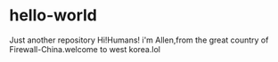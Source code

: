 # hello-world
Just another repository
Hi!Humans!
i'm Allen,from the great country of Firewall-China.welcome to west korea.lol
